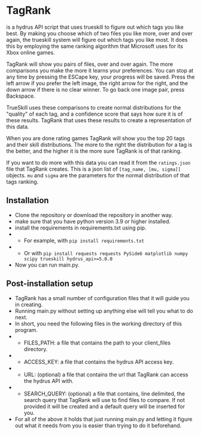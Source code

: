 # TagRank
is a hydrus API script that uses trueskill to figure out which tags you like best.
By making you choose which of two files you like more, over and over again, the trueskill system will figure out which tags you like most.
It does this by employing the same ranking algorithm that Microsoft uses for its Xbox online games.

TagRank will show you pairs of files, over and over again.
The more comparisons you make the more it learns your preferences.
You can stop at any time by pressing the ESCape key, your progress will be saved.
Press the left arrow if you prefer the left image, the right arrow for the right, and the down arrow if there is no clear winner.
To go back one image pair, press Backspace.

TrueSkill uses these comparisons to create normal distributions for the "quality" of each tag, and a confidence score that says how sure it is of these results.
TagRank that uses these results to create a representation of this data.

When you are done rating games TagRank will show you the top 20 tags and their skill distributions.
The more to the right the distribution for a tag is the better, and the higher it is the more sure TagRank is of that ranking. 

If you want to do more with this data you can read it from the `ratings.json` file that TagRank creates.
This is a json list of `[tag_name, [mu, sigma]]` objects.
`mu` and `sigma` are the parameters for the normal distribution of that tags ranking.


## Installation
- Clone the repository or download the repository in another way.
- make sure that you have python version 3.9 or higher installed.
- install the requirements in requirements.txt using pip.
- - For example, with `pip install requirements.txt`
- - Or with `pip install requests requests PySide6 matplotlib numpy scipy trueskill hydrus_api>=5.0.0`
- Now you can run main.py.


## Post-installation setup
- TagRank has a small number of configuration files that it will guide you in creating.
- Running main.py without setting up anything else will tell you what to do next.
- In short, you need the following files in the working directory of this program.
- - FILES_PATH: a file that contains the path to your client_files directory.
- - ACCESS_KEY: a file that contains the hydrus API access key.
- - URL: (optional) a file that contains the url that TagRank can access the hydrus API with.
- - SEARCH_QUERY: (optional) a file that contains, line delimited, the search query that TagRank will use to find files to compare. If not provided it will be created and a default query will be inserted for you.
- For all of the above it holds that just running main.py and letting it figure out what it needs from you is easier than trying to do it beforehand.
